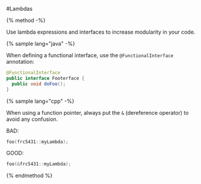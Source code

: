 #Lambdas

{% method -%}

Use lambda expressions and interfaces to increase modularity in your code.

{% sample lang="java" -%}

When defining a functional interface, use the `@FunctionalInterface` annotation:
```java
@FunctionalInterface
public interface Footerface {
  public void doFoo();
}
```

{% sample lang="cpp" -%}

When using a function pointer, always put the `&` (dereference operator) to avoid any confusion.

BAD:
```cpp
foo(frc5431::myLambda);
```
GOOD:
```cpp
foo(&frc5431::myLambda);
```

{% endmethod %}
